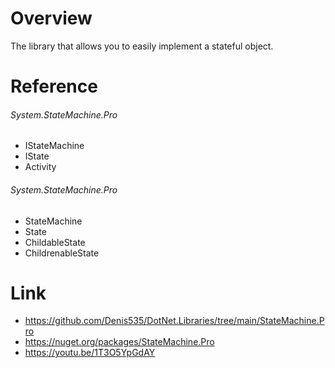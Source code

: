 # Overview
The library that allows you to easily implement a stateful object.

# Reference

###### System.StateMachine.Pro

- IStateMachine
- IState
- Activity

###### System.StateMachine.Pro

- StateMachine
- State
- ChildableState
- ChildrenableState

# Link

- https://github.com/Denis535/DotNet.Libraries/tree/main/StateMachine.Pro
- https://nuget.org/packages/StateMachine.Pro
- https://youtu.be/1T3O5YpGdAY